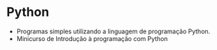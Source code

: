 # Python
- Programas simples utilizando a linguagem de programação Python.
- Minicurso de Introdução à programação com Python
